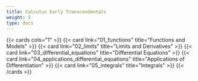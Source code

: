 ```yaml
---
title: Calculus Early Transcendentals
weight: 5
type: docs
---
```


{{< cards cols="1" >}}
{{< card link="01_functions" title="Functions and Models" >}}
{{< card link="02_limits" title="Limits and Derivatives" >}}
{{< card link="03_differential_equations" title="Differential Equations" >}}
{{< card link="04_applications_differential_equations" title="Applications of Differentiation" >}}
{{< card link="05_integrals" title="Integrals" >}}
{{< /cards >}}
